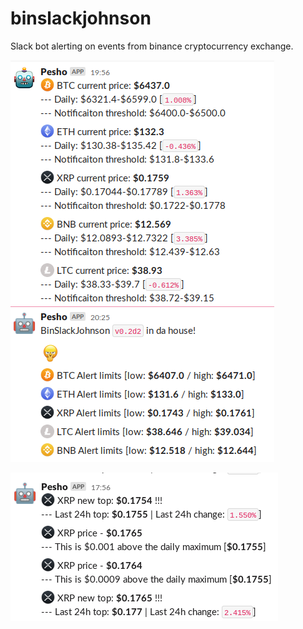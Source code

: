 # binslackjohnson
Slack bot alerting on events from binance cryptocurrency exchange.


![Screenshot1](https://raw.githubusercontent.com/l4m3rx/binslackjohnson/master/stuff/screenshot1.png)

![Screenshot2](https://raw.githubusercontent.com/l4m3rx/binslackjohnson/master/stuff/screenshot2.png)


